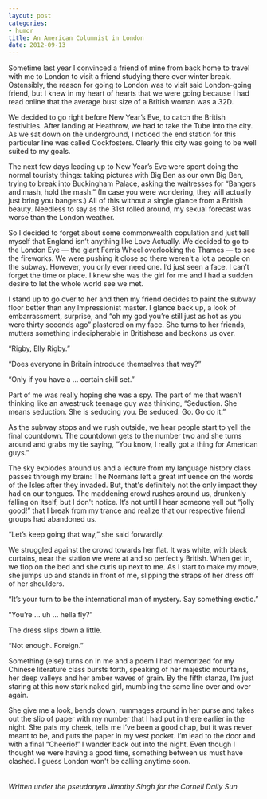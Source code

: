 ```yaml
---
layout: post
categories: 
- humor
title: An American Columnist in London
date: 2012-09-13
---
```

Sometime last year I convinced a friend of mine from back home to travel with me to London to visit a friend studying there over winter break. Ostensibly, the reason for going to London was to visit said London-going friend, but I knew in my heart of hearts that we were going because I had read online that the average bust size of a British woman was a 32D. 

We decided to go right before New Year’s Eve, to catch the British festivities. After landing at Heathrow, we had to take the Tube into the city. As we sat down on the underground, I noticed the end station for this particular line was called Cockfosters. Clearly this city was going to be well suited to my goals.
<!-- more -->
The next few days leading up to New Year’s Eve were spent doing the normal touristy things: taking pictures with Big Ben as our own Big Ben, trying to break into Buckingham Palace, asking the waitresses for “Bangers and mash, hold the mash.”  (In case you were wondering, they will actually just bring you bangers.) All of this without a single glance from a British beauty.  Needless to say as the 31st rolled around, my sexual forecast was worse than the London weather.

So I decided to forget about some commonwealth copulation and just tell myself that England isn’t anything like Love Actually. We decided to go to the London Eye — the giant Ferris Wheel overlooking the Thames — to see the fireworks. We were pushing it close so there weren't a lot a people on the subway. However, you only ever need one. I’d just seen a face. I can’t forget the time or place. I knew she was the girl for me and I had a sudden desire to let the whole world see we met. 

I stand up to go over to her and then my friend decides to paint the subway floor better than any Impressionist master. I glance back up, a look of embarrassment, surprise, and “oh my god you’re still just as hot as you were thirty seconds ago” plastered on my face. She turns to her friends, mutters something indecipherable in Britishese and beckons us over. 

“Rigby, Elly Rigby.”

“Does everyone in Britain introduce themselves that way?”

“Only if you have a … certain skill set.”

Part of me was really hoping she was a spy. The part of me that wasn’t thinking like an awestruck teenage guy was thinking, “Seduction. She means seduction. She is seducing you. Be seduced. Go. Go do it.”

As the subway stops and we rush outside, we hear people start to yell the final countdown. The countdown gets to the number two and she turns around and grabs my tie saying, “You know, I really got a thing for American guys.”

The sky explodes around us and a lecture from my language history class passes through my brain: The Normans left a great influence on the words of the Isles after they invaded. But, that's definitely not the only impact they had on our tongues. The maddening crowd rushes around us, drunkenly falling on itself, but I don't notice. It’s not until I hear someone yell out “jolly good!” that I break from my trance and realize that our respective friend groups had abandoned us.  

“Let’s keep going that way,” she said forwardly.

We struggled against the crowd towards her flat. It was white, with black curtains, near the station we were at and so perfectly British. When get in, we flop on the bed and she curls up next to me. As I start to make my move, she jumps up and stands in front of me, slipping the straps of her dress off of her shoulders.

“It’s your turn to be the international man of mystery. Say something exotic.”

“You’re … uh … hella fly?”

The dress slips down a little.

“Not enough. Foreign.”

Something (else) turns on in me and a poem I had memorized for my Chinese literature class bursts forth, speaking of her majestic mountains, her deep valleys and her amber waves of grain. By the fifth stanza, I’m just staring at this now stark naked girl, mumbling the same line over and over again.

She give me a look, bends down, rummages around in her purse and takes out the slip of paper with my number that I had put in there earlier in the night. She pats my cheek, tells me I’ve been a good chap, but it was never meant to be, and puts the paper in my vest pocket. I’m lead to the door and with a final “Cheerio!” I wander back out into the night. Even though I thought we were having a good time, something between us must have clashed. I guess London won't be calling anytime soon.
<br/><br/><br/>
*Written under the pseudonym Jimothy Singh for the Cornell Daily Sun*